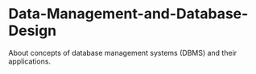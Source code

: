 # Data-Management-and-Database-Design
About concepts of database management systems (DBMS) and their applications.
